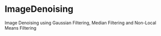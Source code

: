 # ImageDenoising
Image Denoising using Gaussian Filtering, Median Filtering and Non-Local Means Filtering
